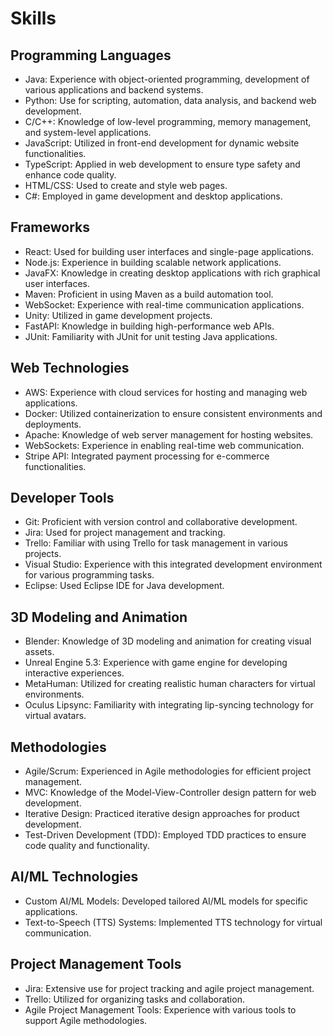 
# Skills

## Programming Languages
- Java: Experience with object-oriented programming, development of various applications and backend systems.
- Python: Use for scripting, automation, data analysis, and backend web development.
- C/C++: Knowledge of low-level programming, memory management, and system-level applications.
- JavaScript: Utilized in front-end development for dynamic website functionalities.
- TypeScript: Applied in web development to ensure type safety and enhance code quality.
- HTML/CSS: Used to create and style web pages.
- C#: Employed in game development and desktop applications.

## Frameworks
- React: Used for building user interfaces and single-page applications.
- Node.js: Experience in building scalable network applications.
- JavaFX: Knowledge in creating desktop applications with rich graphical user interfaces.
- Maven: Proficient in using Maven as a build automation tool.
- WebSocket: Experience with real-time communication applications.
- Unity: Utilized in game development projects.
- FastAPI: Knowledge in building high-performance web APIs.
- JUnit: Familiarity with JUnit for unit testing Java applications.

## Web Technologies
- AWS: Experience with cloud services for hosting and managing web applications.
- Docker: Utilized containerization to ensure consistent environments and deployments.
- Apache: Knowledge of web server management for hosting websites.
- WebSockets: Experience in enabling real-time web communication.
- Stripe API: Integrated payment processing for e-commerce functionalities.

## Developer Tools
- Git: Proficient with version control and collaborative development.
- Jira: Used for project management and tracking.
- Trello: Familiar with using Trello for task management in various projects.
- Visual Studio: Experience with this integrated development environment for various programming tasks.
- Eclipse: Used Eclipse IDE for Java development.

## 3D Modeling and Animation
- Blender: Knowledge of 3D modeling and animation for creating visual assets.
- Unreal Engine 5.3: Experience with game engine for developing interactive experiences.
- MetaHuman: Utilized for creating realistic human characters for virtual environments.
- Oculus Lipsync: Familiarity with integrating lip-syncing technology for virtual avatars.

## Methodologies
- Agile/Scrum: Experienced in Agile methodologies for efficient project management.
- MVC: Knowledge of the Model-View-Controller design pattern for web development.
- Iterative Design: Practiced iterative design approaches for product development.
- Test-Driven Development (TDD): Employed TDD practices to ensure code quality and functionality.

## AI/ML Technologies
- Custom AI/ML Models: Developed tailored AI/ML models for specific applications.
- Text-to-Speech (TTS) Systems: Implemented TTS technology for virtual communication.

## Project Management Tools
- Jira: Extensive use for project tracking and agile project management.
- Trello: Utilized for organizing tasks and collaboration.
- Agile Project Management Tools: Experience with various tools to support Agile methodologies.
